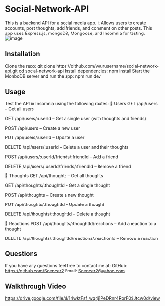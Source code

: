 # Social-Network-API

This is a backend API for a social media app. it Allows users to create accounts, post thoughts, add friends, and comment on other posts. This app uses Express.js, mongoDB, Mongoose, and Insomnia for testing.
![image](https://github.com/user-attachments/assets/b96182eb-854a-4c46-aff7-df9d85a43884)


## Installation
Clone the repo:
   git clone https://github.com/yourusername/social-network-api.git
   cd social-network-api
Install dependencies:
  npm install
Start the MonboDB server and run the app:
  npm run dev


## Usage
Test the API in Insomnia using the following routes:
  👤 Users
GET /api/users – Get all users

GET /api/users/:userId – Get a single user (with thoughts and friends)

POST /api/users – Create a new user

PUT /api/users/:userId – Update a user

DELETE /api/users/:userId – Delete a user and their thoughts

POST /api/users/:userId/friends/:friendId – Add a friend

DELETE /api/users/:userId/friends/:friendId – Remove a friend


💭 Thoughts
GET /api/thoughts – Get all thoughts

GET /api/thoughts/:thoughtId – Get a single thought

POST /api/thoughts – Create a new thought

PUT /api/thoughts/:thoughtId – Update a thought

DELETE /api/thoughts/:thoughtId – Delete a thought


🔁 Reactions
POST /api/thoughts/:thoughtId/reactions – Add a reaction to a thought

DELETE /api/thoughts/:thoughtId/reactions/:reactionId – Remove a reaction


## Questions
If you have any questions feel free to contact me at:
  GitHub: https://github.com/Scencer2
  Email: Scencer2@yahoo.com


## Walkthrough Video
https://drive.google.com/file/d/14wktFsf_wq4j1PeDRnr4RorF09Jtcw0d/view
